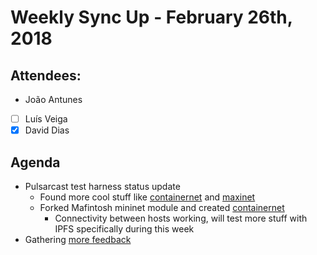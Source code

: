 # Weekly Sync Up - February 26th, 2018

## Attendees:

- João Antunes
- [ ] Luís Veiga
- [x] David Dias

## Agenda

- Pulsarcast test harness status update
  - Found more cool stuff like [containernet](https://containernet.github.io/) and [maxinet](https://maxinet.github.io/)
  - Forked Mafintosh mininet module and created [containernet](https://github.com/JGAntunes/containernet)
    - Connectivity between hosts working, will test more stuff with IPFS specifically during this week
- Gathering [more feedback](https://github.com/ipfs/notes/issues/266#issuecomment-368416171)
